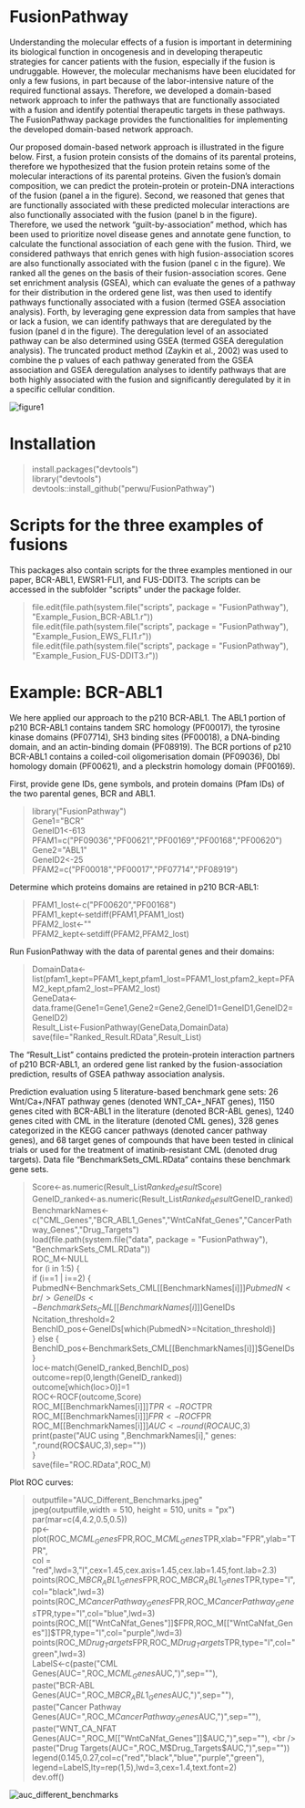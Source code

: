 # FusionPathway

Understanding the molecular effects of a fusion is important in determining its biological function in oncogenesis and in developing therapeutic strategies for cancer patients with the fusion, especially if the fusion is undruggable. However, the molecular mechanisms have been elucidated for only a few fusions, in part because of the labor-intensive nature of the required functional assays. Therefore, we developed a domain-based network approach to infer the pathways that are functionally associated with a fusion and identify potential therapeutic targets in these pathways. The FusionPathway package provides the functionalities for implementing the developed domain-based network approach. 

Our proposed domain-based network approach is illustrated in the figure below. First, a fusion protein consists of the domains of its parental proteins, therefore we hypothesized that the fusion protein retains some of the molecular interactions of its parental proteins. Given the fusion’s domain composition, we can predict the protein-protein or protein-DNA interactions of the fusion (panel a in the figure). Second, we reasoned that genes that are functionally associated with these predicted molecular interactions are also functionally associated with the fusion (panel b in the figure). Therefore, we used the network “guilt-by-association” method, which has been used to prioritize novel disease genes and annotate gene function, to calculate the functional association of each gene with the fusion. Third, we considered pathways that enrich genes with high fusion-association scores are also functionally associated with the fusion (panel c in the figure). We ranked all the genes on the basis of their fusion-association scores. Gene set enrichment analysis (GSEA), which can evaluate the genes of a pathway for their distribution in the ordered gene list, was then used to identify pathways functionally associated with a fusion (termed GSEA association analysis). Forth, by leveraging gene expression data from samples that have or lack a fusion, we can identify pathways that are deregulated by the fusion (panel d in the figure). The deregulation level of an associated pathway can be also determined using GSEA (termed GSEA deregulation analysis). The truncated product method (Zaykin et al., 2002) was used to combine the p values of each pathway generated from the GSEA association and GSEA deregulation analyses to identify pathways that are both highly associated with the fusion and significantly deregulated by it in a specific cellular condition.

![figure1](https://user-images.githubusercontent.com/14062661/30707054-ded42b02-9ebf-11e7-872e-6d50b13302c7.jpg)



# Installation
> install.packages("devtools") <br />
> library("devtools") <br />
> devtools::install_github("perwu/FusionPathway") <br />



# Scripts for the three examples of fusions
This packages also contain scripts for the three examples mentioned in our paper, BCR-ABL1, EWSR1-FLI1, and FUS-DDIT3. The scripts can be accessed in the subfolder "scripts" under the package folder. <br />

> file.edit(file.path(system.file("scripts", package = "FusionPathway"), "Example_Fusion_BCR-ABL1.r")) <br />
> file.edit(file.path(system.file("scripts", package = "FusionPathway"), "Example_Fusion_EWS_FLI1.r")) <br />
> file.edit(file.path(system.file("scripts", package = "FusionPathway"), "Example_Fusion_FUS-DDIT3.r")) <br />



# Example: BCR-ABL1
We here applied our approach to the p210 BCR-ABL1. The ABL1 portion of p210 BCR-ABL1 contains tandem SRC homology (PF00017), the tyrosine kinase domains (PF07714), SH3 binding sites (PF00018), a DNA-binding domain, and an actin-binding domain (PF08919). The BCR portions of p210 BCR-ABL1 contains a coiled-coil oligomerisation domain (PF09036), Dbl homology domain (PF00621), and a pleckstrin homology domain (PF00169). <br />

First, provide gene IDs, gene symbols, and protein domains (Pfam IDs) of the two parental genes, BCR and ABL1.  <br />

> library("FusionPathway")  <br />
> Gene1="BCR" <br />
> GeneID1<-613 <br />
> PFAM1=c("PF09036","PF00621","PF00169","PF00168","PF00620") <br />
> Gene2="ABL1" <br />
> GeneID2<-25 <br />
> PFAM2=c("PF00018","PF00017","PF07714","PF08919") <br />

Determine which proteins domains are retained in p210 BCR-ABL1: <br />

> PFAM1_lost<-c("PF00620","PF00168") <br />	
> PFAM1_kept<-setdiff(PFAM1,PFAM1_lost) <br />
> PFAM2_lost<-"" <br />
> PFAM2_kept<-setdiff(PFAM2,PFAM2_lost) <br />

Run FusionPathway with the data of parental genes and their domains: <br />

> DomainData<-list(pfam1_kept=PFAM1_kept,pfam1_lost=PFAM1_lost,pfam2_kept=PFAM2_kept,pfam2_lost=PFAM2_lost) <br />
> GeneData<-data.frame(Gene1=Gene1,Gene2=Gene2,GeneID1=GeneID1,GeneID2=GeneID2) <br />
> Result_List<-FusionPathway(GeneData,DomainData) <br />
> save(file="Ranked_Result.RData",Result_List) <br />

The “Result_List” contains predicted the protein-protein interaction partners of p210 BCR-ABL1, an ordered gene list ranked by the fusion-association prediction, results of GSEA pathway association analysis. <br />

Prediction evaluation using 5 literature-based benchmark gene sets: 26 Wnt/Ca+/NFAT pathway genes 
(denoted WNT_CA+_NFAT genes), 1150 genes cited with BCR-ABL1 in the literature (denoted BCR-ABL genes), 
1240 genes cited with CML in the literature (denoted CML genes), 328 genes categorized in the 
KEGG cancer pathways (denoted cancer pathway genes), and 68 target genes of compounds that have been 
tested in clinical trials or used for the treatment of imatinib-resistant CML (denoted drug targets). 
Data file “BenchmarkSets_CML.RData” contains these benchmark gene sets.  <br />

> Score<-as.numeric(Result_List$Ranked_Result$Score) <br />
> GeneID_ranked<-as.numeric(Result_List$Ranked_Result$GeneID_ranked) <br />
> BenchmarkNames<-c("CML_Genes","BCR_ABL1_Genes","WntCaNfat_Genes","CancerPathway_Genes","Drug_Targets") <br />
> load(file.path(system.file("data", package = "FusionPathway"), "BenchmarkSets_CML.RData")) <br />
> ROC_M<-NULL <br />
> for (i in 1:5) { <br />
>	if (i==1 | i==2) { <br />
> 		PubmedN<-BenchmarkSets_CML[[BenchmarkNames[i]]]$PubmedN <br />
> 		GeneIDs<-BenchmarkSets_CML[[BenchmarkNames[i]]]$GeneIDs <br />
> 		Ncitation_threshold=2 <br />
> 		BenchID_pos<-GeneIDs[which(PubmedN>=Ncitation_threshold)] <br />
> 	} else { <br />
> 		BenchID_pos<-BenchmarkSets_CML[[BenchmarkNames[i]]]$GeneIDs	 <br />
> 	}		 <br />
> 	loc<-match(GeneID_ranked,BenchID_pos) <br />
> 	outcome=rep(0,length(GeneID_ranked)) <br />
> 	outcome[which(loc>0)]=1 <br />
> 	ROC<-ROCF(outcome,Score) <br />
> 	ROC_M[[BenchmarkNames[i]]]$TPR<-ROC$TPR <br />
> 	ROC_M[[BenchmarkNames[i]]]$FPR<-ROC$FPR <br />
> 	ROC_M[[BenchmarkNames[i]]]$AUC<-round(ROC$AUC,3) <br />
> 	print(paste("AUC using ",BenchmarkNames[i]," genes: ",round(ROC$AUC,3),sep="")) <br />
> } <br />
> save(file="ROC.RData",ROC_M) <br />

Plot ROC curves: 

> outputfile="AUC_Different_Benchmarks.jpeg" <br />
> jpeg(outputfile,width = 510, height = 510, units = "px") <br />
> par(mar=c(4,4.2,0.5,0.5)) <br />
> pp<-plot(ROC_M$CML_Genes$FPR,ROC_M$CML_Genes$TPR,xlab="FPR",ylab="TPR", <br />
>	col = "red",lwd=3,"l",cex=1.45,cex.axis=1.45,cex.lab=1.45,font.lab=2.3) <br />
> points(ROC_M$BCR_ABL1_Genes$FPR,ROC_M$BCR_ABL1_Genes$TPR,type="l",col="black",lwd=3) <br />
> points(ROC_M$CancerPathway_Genes$FPR,ROC_M$CancerPathway_Genes$TPR,type="l",col="blue",lwd=3) <br />
> points(ROC_M[["WntCaNfat_Genes"]]$FPR,ROC_M[["WntCaNfat_Genes"]]$TPR,type="l",col="purple",lwd=3) <br />
> points(ROC_M$Drug_Targets$FPR,ROC_M$Drug_Targets$TPR,type="l",col="green",lwd=3) <br />
> LabelS<-c(paste("CML Genes(AUC=",ROC_M$CML_Genes$AUC,")",sep=""), <br />
> 	paste("BCR-ABL Genes(AUC=",ROC_M$BCR_ABL1_Genes$AUC,")",sep=""), <br />
> 	paste("Cancer Pathway Genes(AUC=",ROC_M$CancerPathway_Genes$AUC,")",sep=""), <br />
> 	paste("WNT_CA_NFAT Genes(AUC=",ROC_M[["WntCaNfat_Genes"]]$AUC,")",sep=""), <br />
> 	paste("Drug Targets(AUC=",ROC_M$Drug_Targets$AUC,")",sep="")) <br />
> legend(0.145,0.27,col=c("red","black","blue","purple","green"),  <br />
>	legend=LabelS,lty=rep(1,5),lwd=3,cex=1.4,text.font=2) <br />
> dev.off() <br />

![auc_different_benchmarks](https://user-images.githubusercontent.com/14062661/30716320-38c6b2aa-9edf-11e7-813e-e68d95b2f61e.jpeg)





